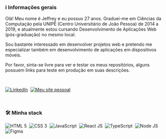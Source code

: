 ### ℹ️ Informações gerais

Olá! Meu nome é Jeffrey e eu possuo 27 anos. Graduei-me em Ciências da Computação pela UNIPÊ (Centro Universitário de João Pessoa) de 2014 a 2019, e atualmente estou cursando Desenvolvimento de Aplicações Web (pós-graduação) no mesmo local.

Sou bastante interessado em desenvolver projetos web e pretendo me especializar também em desenvolvimento de aplicações em dispositivos móveis.

Por favor, sinta-se livre para ver e testar os meus repositórios, alguns possuem links para teste em produção em suas descrições.

<br/>

[<img src="https://i.imgur.com/Gxix7YQ.png" title="LinkedIn" alt="LinkedIn"  />](https://www.linkedin.com/in/jeffreyalvr/)&nbsp;
[<img src="https://i.imgur.com/69WfcZn.png" title="Meu site pessoal" alt="Meu site pessoal"  />](https://www.jeffreyalvr.dev)

<br/>

### 🛠 Minha stack
<img src="https://camo.githubusercontent.com/bfe6a48836e87b13a16f1f56f88fee428475c2ac29247992ec9b8bcc7154f881/68747470733a2f2f696d672e736869656c64732e696f2f62616467652f48544d4c352d4533344632363f7374796c653d666f722d7468652d6261646765266c6f676f3d68746d6c35266c6f676f436f6c6f723d7768697465" title="HTML 5" alt="HTML 5" />&nbsp;
<img src="https://camo.githubusercontent.com/472c222e8f240a48ae51cd9b082a1b857be809dcd851a25150890c2da50c13a5/68747470733a2f2f696d672e736869656c64732e696f2f62616467652f435353332d3135373242363f7374796c653d666f722d7468652d6261646765266c6f676f3d63737333266c6f676f436f6c6f723d7768697465" title="CSS 3" alt="CSS 3" />&nbsp;
<img src="https://camo.githubusercontent.com/84372c7d2f1a7308844360ecad82d49b3f6cbc068a0c5e31aeea6ca5344b77ba/68747470733a2f2f696d672e736869656c64732e696f2f62616467652f4a6176615363726970742d4637444631453f7374796c653d666f722d7468652d6261646765266c6f676f3d6a617661736372697074266c6f676f436f6c6f723d626c61636b" title="JavaScript" alt="JavaScript" />&nbsp;
<img src="https://camo.githubusercontent.com/ec5beebee8236c416db15cb7e7efd44757faa78be78f7429975329154d7ff61c/68747470733a2f2f696d672e736869656c64732e696f2f62616467652f52656163744a532d3135373242362e7376673f7374796c653d666f722d7468652d6261646765266c6f676f3d5265616374266c6f676f436f6c6f723d7768697465" title="React JS" alt="React JS" />&nbsp;
<img src="https://camo.githubusercontent.com/7245b7b7e20ec3d4b4939eeb81503c2c320e85c5ff13183719318d4bf4dfc631/68747470733a2f2f696d672e736869656c64732e696f2f62616467652f547970657363726970742d3134333534433f7374796c653d666f722d7468652d6261646765266c6f676f3d74797065736372697074266c6f676f436f6c6f723d7768697465" title="TypeScript" alt="TypeScript" />&nbsp; <img src="https://camo.githubusercontent.com/11561ed7d7e5735041de1effd78226dfc545474e6f468482f91223957fe7234e/68747470733a2f2f696d672e736869656c64732e696f2f62616467652f6e6578742e6a732d3030303030303f7374796c653d666f722d7468652d6261646765266c6f676f3d6e657874646f746a73266c6f676f436f6c6f723d7768697465" title="Node JS" alt="Node JS" />&nbsp;
<img src="https://camo.githubusercontent.com/bdb7731529e6563b08b823d27f981683f89fd666d434f6592cb901ba763277f3/68747470733a2f2f696d672e736869656c64732e696f2f62616467652f6669676d612d2532334632344531452e7376673f7374796c653d666f722d7468652d6261646765266c6f676f3d6669676d61266c6f676f436f6c6f723d7768697465" title="Figma" alt="Figma" />&nbsp;
